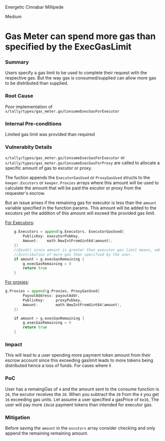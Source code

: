 Energetic Cinnabar Millipede

Medium

# Gas Meter can spend more gas than specified by the ExecGasLimit

### Summary
Users specify a gas limit to be used to complete their request with the respective gas. But the way gas is consumed/supplied can allow more gas to be distributed than supplied.

### Root Cause
Poor implementation of `x/tally/types/gas_meter.go/ConsumeExecGasForExecutor`

### Internal Pre-conditions
Limited gas limit was provided than required

### Vulnerabity Details
`x/tally/types/gas_meter.go/ConsumeExecGasForExecutor` or `x/tally/types/gas_meter.go/ConsumeExecGasForProxy` are called to allocate a specific amount of gas to excutor or proxy.

The fuction appends the `ExecutorGasUsed` or `ProxyGasUsed` structs to the `keeper.Excutors` or `keeper.Proxies` arrays where this amount will be used to calculate the amount that will be paid the excutor or proxy from the requester's escrow.

But an issue arises if the remaining gas for executor is less than the `amount` variable specified in the function params. This amount will be added to the excutors yet the addition of this amount will exceed the provided gas limit.

[For Executors](https://github.com/sherlock-audit/2024-12-seda-protocol/blob/main/seda-chain/x/tally/types/gas_meter.go#L127C2-L138C2):
```go
    g.Executors = append(g.Executors, ExecutorGasUsed{
		PublicKey: executorPubKey,
		Amount:    math.NewIntFromUint64(amount),
	})
	//@audit since amount is greater than executor gas limit means, adding the above amount to the array will lead
    //distribution of more gas than specified by the user.
	if amount > g.execGasRemaining {
		g.execGasRemaining = 0
		return true
	}
```
[For proxies](https://github.com/sherlock-audit/2024-12-seda-protocol/blob/main/seda-chain/x/tally/types/gas_meter.go#L105C2-L120C14):

```go
g.Proxies = append(g.Proxies, ProxyGasUsed{
		PayoutAddress: payoutAddr,
		PublicKey:     proxyPubkey,
		Amount:        math.NewIntFromUint64(amount),
	})

	if amount > g.execGasRemaining {
		g.execGasRemaining = 0
		return true
	}

```
### Impact
This will lead to a user spending more payment token amount from their escrow account since this exceeding gaslimit leads to more tokens being distributed hence a loss of funds. For cases where li

### PoC

User has a remaingGas of `4` and the amount sent to the consume function is `20`, the excutor receives the `20`. When you subtract the `20` from the `4` you get `16` exceeding gas units. Let assume a user specified a gasPrice of `6e16`, The user will pay more `19e16` payment tokens than intended for executor gas.

### Mitigation
Before saving the `amount` in the `excutors` array consider checking and only append the remaining remaining amount.